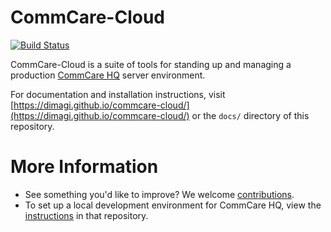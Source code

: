 # CommCare-Cloud

[![Build
Status](https://travis-ci.com/dimagi/commcare-cloud.svg?branch=master)](https://travis-ci.com/dimagi/commcare-cloud)

CommCare-Cloud is a suite of tools for standing up and managing a production
[CommCare HQ](https://github.com/dimagi/commcare-hq/) server environment.

For documentation and installation instructions, visit
[https://dimagi.github.io/commcare-cloud/](https://dimagi.github.io/commcare-cloud/)
or the `docs/` directory of this repository.


# More Information

* See something you'd like to improve?  We welcome [contributions](CONTRIBUTING.md).
* To set up a local development environment for CommCare HQ, view the
  [instructions](https://github.com/dimagi/commcare-hq/blob/master/DEV_SETUP.md)
  in that repository.
